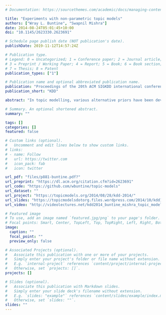 ```yaml
---
# Documentation: https://sourcethemes.com/academic/docs/managing-content/

title: "Experiments with non-parametric topic models"
authors: ["Wray L. Buntine", "Swapnil Mishra"]
date: 2014-08-24T05:01:45+10:00
doi: "10.1145/2623330.2623691"

# Schedule page publish date (NOT publication's date).
publishDate: 2019-11-12T14:57:24Z

# Publication type.
# Legend: 0 = Uncategorized; 1 = Conference paper; 2 = Journal article;
# 3 = Preprint / Working Paper; 4 = Report; 5 = Book; 6 = Book section;
# 7 = Thesis; 8 = Patent
publication_types: ["1"]

# Publication name and optional abbreviated publication name.
publication: "Proceedings of the 20th ACM SIGKDD international conference on Knowledge discovery and data mining"
publication_short: "KDD"

abstract: "In topic modelling, various alternative priors have been developed, for instance asymmetric and symmetric priors for the document-topic and topic-word matrices respectively, the hierarchical Dirichlet process prior for the document-topic matrix and the hierarchical Pitman-Yor process prior for the topic-word matrix. For information retrieval, language models exhibiting word burstiness are important. Indeed, this burstiness effect has been show to help topic models as well, and this requires additional word probability vectors for each document. Here we show how to combine these ideas to develop high-performing non-parametric topic models exhibiting burstiness based on standard Gibbs sampling. Experiments are done to explore the behavior of the models under different conditions and to compare the algorithms with previously published. The full non-parametric topic models with burstiness are only a small factor slower than standard Gibbs sampling for LDA and require double the memory, making them very competitive. We look at the comparative behaviour of different models and present some experimental insights."

# Summary. An optional shortened abstract.
summary: ""

tags: []
categories: []
featured: false

# Custom links (optional).
#   Uncomment and edit lines below to show custom links.
# links:
# - name: Follow
#   url: https://twitter.com
#   icon_pack: fab
#   icon: twitter

url_pdf: "files/p881-buntine.pdf?"
url_preprint: "https://dl.acm.org/citation.cfm?id=2623691"
url_code: "https://github.com/wbuntine/topic-models"
url_dataset: ""
url_project: "https://topicmodels.org/2014/08/28/kdd-2014/"
url_slides: "https://topicmodelsdotorg.files.wordpress.com/2014/10/kdd14talk.pdf"
url_video: "http://videolectures.net/kdd2014_buntine_mishra_topic_models/"

# Featured image
# To use, add an image named `featured.jpg/png` to your page's folder. 
# Focal points: Smart, Center, TopLeft, Top, TopRight, Left, Right, BottomLeft, Bottom, BottomRight.
image:
  caption: ""
  focal_point: ""
  preview_only: false

# Associated Projects (optional).
#   Associate this publication with one or more of your projects.
#   Simply enter your project's folder or file name without extension.
#   E.g. `internal-project` references `content/project/internal-project/index.md`.
#   Otherwise, set `projects: []`.
projects: []

# Slides (optional).
#   Associate this publication with Markdown slides.
#   Simply enter your slide deck's filename without extension.
#   E.g. `slides: "example"` references `content/slides/example/index.md`.
#   Otherwise, set `slides: ""`.
slides: ""
---
```

